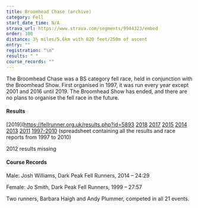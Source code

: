 ```yaml
---
title: Broomhead Chase (archive)
category: Fell
start_date_time: N/A
strava_url: https://www.strava.com/segments/9944323/embed
order: 100
distance: 3½ miles/5.6km with 820 feet/250m of ascent
entry: ""
registration: "\n"
results: " "
course_records: ""
---
```

The Broomhead Chase was a BS category fell race, held in conjunction with the Broomhead Show. First organised in 1997, it was run every year except 2001 and 2016 until 2019. The Broomhead Show has ended, and there are no plans to organise the fell race in the future.

#### Results

[2019](https://fellrunner.org.uk/results.php?id=5893
[2018](https://pfrac.chrishodgson.co.uk/static/results/broomhead-chase/broomhead-2018-results.pdf)
[2017](https://pfrac.chrishodgson.co.uk/static/results/broomhead-chase/broomhead-2017-results.pdf)
[2015](https://pfrac.chrishodgson.co.uk/static/results/broomhead-chase/broomhead-2015-results.pdf)
[2014](https://pfrac.chrishodgson.co.uk/static/results/broomhead-chase/broomhead-2014-results.pdf)
[2013](https://pfrac.chrishodgson.co.uk/static/results/broomhead-chase/broomhead-2013-results.pdf)
[2011](https://pfrac.chrishodgson.co.uk/static/results/broomhead-chase/broomhead-2011-results.pdf)
[1997-2010](https://pfrac.chrishodgson.co.uk/static/results/broomhead-chase/broomhead-1997-2010-results.xlsx) (spreadsheet containing all the results and race reports from 1997 to 2010)

2012 results missing

#### Course Records

Male: Josh Williams, Dark Peak Fell Runners, 2014 &ndash; 24:29

Female: Jo Smith, Dark Peak Fell Runners, 1999 &ndash; 27:57

Two runners, Barbara Haigh and Andy Plummer, competed in all 21 events.
